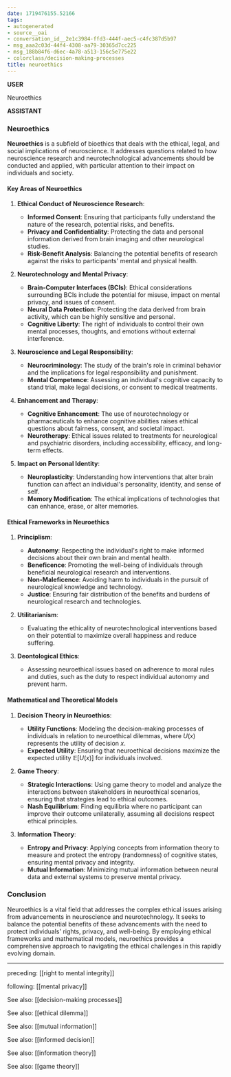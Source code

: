 ```yaml
---
date: 1719476155.52166
tags:
- autogenerated
- source__oai
- conversation_id__2e1c3984-ffd3-444f-aec5-c4fc387d5b97
- msg_aaa2c03d-44f4-4308-aa79-30365d7cc225
- msg_188b84f6-d6ec-4a78-a513-156c5e775e22
- colorclass/decision-making-processes
title: neuroethics
---
```


**USER**

Neuroethics


**ASSISTANT**

### Neuroethics

**Neuroethics** is a subfield of bioethics that deals with the ethical, legal, and social implications of neuroscience. It addresses questions related to how neuroscience research and neurotechnological advancements should be conducted and applied, with particular attention to their impact on individuals and society.

#### Key Areas of Neuroethics

1. **Ethical Conduct of Neuroscience Research**:
   - **Informed Consent**: Ensuring that participants fully understand the nature of the research, potential risks, and benefits.
   - **Privacy and Confidentiality**: Protecting the data and personal information derived from brain imaging and other neurological studies.
   - **Risk-Benefit Analysis**: Balancing the potential benefits of research against the risks to participants' mental and physical health.

2. **Neurotechnology and Mental Privacy**:
   - **Brain-Computer Interfaces (BCIs)**: Ethical considerations surrounding BCIs include the potential for misuse, impact on mental privacy, and issues of consent.
   - **Neural Data Protection**: Protecting the data derived from brain activity, which can be highly sensitive and personal.
   - **Cognitive Liberty**: The right of individuals to control their own mental processes, thoughts, and emotions without external interference.

3. **Neuroscience and Legal Responsibility**:
   - **Neurocriminology**: The study of the brain's role in criminal behavior and the implications for legal responsibility and punishment.
   - **Mental Competence**: Assessing an individual's cognitive capacity to stand trial, make legal decisions, or consent to medical treatments.

4. **Enhancement and Therapy**:
   - **Cognitive Enhancement**: The use of neurotechnology or pharmaceuticals to enhance cognitive abilities raises ethical questions about fairness, consent, and societal impact.
   - **Neurotherapy**: Ethical issues related to treatments for neurological and psychiatric disorders, including accessibility, efficacy, and long-term effects.

5. **Impact on Personal Identity**:
   - **Neuroplasticity**: Understanding how interventions that alter brain function can affect an individual's personality, identity, and sense of self.
   - **Memory Modification**: The ethical implications of technologies that can enhance, erase, or alter memories.

#### Ethical Frameworks in Neuroethics

1. **Principlism**:
   - **Autonomy**: Respecting the individual's right to make informed decisions about their own brain and mental health.
   - **Beneficence**: Promoting the well-being of individuals through beneficial neurological research and interventions.
   - **Non-Maleficence**: Avoiding harm to individuals in the pursuit of neurological knowledge and technology.
   - **Justice**: Ensuring fair distribution of the benefits and burdens of neurological research and technologies.

2. **Utilitarianism**:
   - Evaluating the ethicality of neurotechnological interventions based on their potential to maximize overall happiness and reduce suffering.

3. **Deontological Ethics**:
   - Assessing neuroethical issues based on adherence to moral rules and duties, such as the duty to respect individual autonomy and prevent harm.

#### Mathematical and Theoretical Models

1. **Decision Theory in Neuroethics**:
   - **Utility Functions**: Modeling the decision-making processes of individuals in relation to neuroethical dilemmas, where $U(x)$ represents the utility of decision $x$.
   - **Expected Utility**: Ensuring that neuroethical decisions maximize the expected utility $\mathbb{E}[U(x)]$ for individuals involved.

2. **Game Theory**:
   - **Strategic Interactions**: Using game theory to model and analyze the interactions between stakeholders in neuroethical scenarios, ensuring that strategies lead to ethical outcomes.
   - **Nash Equilibrium**: Finding equilibria where no participant can improve their outcome unilaterally, assuming all decisions respect ethical principles.

3. **Information Theory**:
   - **Entropy and Privacy**: Applying concepts from information theory to measure and protect the entropy (randomness) of cognitive states, ensuring mental privacy and integrity.
   - **Mutual Information**: Minimizing mutual information between neural data and external systems to preserve mental privacy.

### Conclusion

Neuroethics is a vital field that addresses the complex ethical issues arising from advancements in neuroscience and neurotechnology. It seeks to balance the potential benefits of these advancements with the need to protect individuals' rights, privacy, and well-being. By employing ethical frameworks and mathematical models, neuroethics provides a comprehensive approach to navigating the ethical challenges in this rapidly evolving domain.


---

preceding: [[right to mental integrity]]  


following: [[mental privacy]]

See also: [[decision-making processes]]


See also: [[ethical dilemma]]


See also: [[mutual information]]


See also: [[informed decision]]


See also: [[information theory]]


See also: [[game theory]]